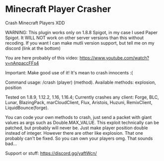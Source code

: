 # Minecraft Player Crasher
Crash Minecraft Players XDD

WARNING: This plugin works only on 1.8.8 Spigot, in my case I used Paper Spigot.
It WILL NOT work on other server versions than this without recoding.
If you want I can make mutli version support, but tell me on my discord (link at the bottom)

You are here probably of this video: https://www.youtube.com/watch?v=nAnpaccFFs4

Important: Make good use of it! It's mean to crash innocents :(

Command usage: /crash (player) (method).
Available methods: explosion, position

Tested on 1.8.9, 1.12.2, 1.16, 1.16.4;
Currently crashes any client: Forge, BLC, Lunar, BlazingPack, marCloudClient, Flux, Aristois, Huzuni, RemixClient, LiquidBounce(forge).

You can code your own methods to crash, just send a packet with giant values as args such as Double.MAX_VALUE.
This exploit technically can be patched, but probably will never be. Just make player position double instead of integer. However there are other like explosion. That one probably can't be fixed. So you can own your players omg. That sounds bad...

Support or stuff: https://discord.gg/yaftWcn/
